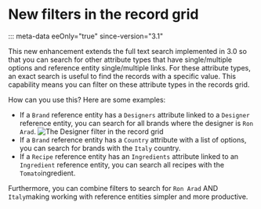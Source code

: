 # New filters in the record grid
::: meta-data eeOnly="true" since-version="3.1"

This new enhancement extends the full text search implemented in 3.0 so that you can search for other attribute types that have single/multiple options and reference entity single/multiple links. For these attribute types, an exact search is useful to find the records with a specific value. This capability means you can filter on these attribute types in the records grid.

How can you use this? Here are some examples:
- If a `Brand` reference entity has a `Designers` attribute linked to a
`Designer` reference entity, you can search for all brands where the designer is `Ron Arad`.
![The `Designer` filter in the record grid](../img/new_filters_in_the_record_grid.png)
- If a `Brand` reference entity has a `Country` attribute with a list of options, you can search for brands with the `Italy` country.
- If a `Recipe` reference entity has an `Ingredients` attribute linked to an `Ingredient` reference entity, you can search all recipes with the `Tomato`ingredient.

Furthermore, you can combine filters to search for `Ron Arad` AND `Italy`making working with reference entities simpler and more productive.
